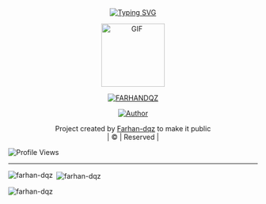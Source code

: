## <!-- Typing SVG -->
<p align="center">
    <a href="https://git.io/J0hKr">
        <img
        src="https://readme-typing-svg.herokuapp.com?size=30&width=800&lines=Welcome+To+Farhan+Dqz+Profile."
            alt="Typing SVG"
        />
    </a>
</p>
<div align="center">
  <p align="center">
<img src="https://media.giphy.com/media/4dM1U76aAQ3dbE6bc3/giphy.gif" alt="GIF" width="128" height="128"/>
</p>
 <p align="center">
<a href="#"><img title="FARHANDQZ" src="https://img.shields.io/badge/FARHAN-red?colorA=%23ff0000&colorB=%23017e40&style=for-the-badge"></a>
</p>
  <p align="center">
<a href="https://github.com/farhan-dqz"><img title="Author" src="https://img.shields.io/badge/Author-farhan-dqz/JulieMwol?color=blue&style=for-the-badge&logo=whatsapp"></a>
</p>
</div>
<p align="center">
Project created by <a href="https://github.com/farhan-dqz">Farhan-dqz</a> to make it public
    <br>
       | © |
        Reserved |
    <br> 
</p>

![Profile Views](https://hits.seeyoufarm.com/api/count/incr/badge.svg?url=https://github.com/farhan-dqz/JulieMwol&title=Profile%20Views)

----
<p align="center">
<p><img align="left" src="https://github-readme-stats.vercel.app/api/top-langs?username=farhan-dqz&show_icons=true&theme=dark&locale=en&layout=compact" alt="farhan-dqz" /></p>

<p>&nbsp;<img align="center" src="https://github-readme-stats.vercel.app/api?username=farhan-dqz&show_icons=true&theme=dark&locale=en" alt="farhan-dqz" /></p>

<p><img align="center" src="https://github-readme-streak-stats.herokuapp.com/?user=xxirfanx&theme=dark" alt="farhan-dqz" /></p>
</p>
